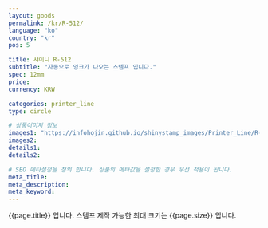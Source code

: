```yaml
---
layout: goods
permalink: /kr/R-512/
language: "ko"
country: "kr"
pos: 5

title: 샤이니 R-512
subtitle: "자동으로 잉크가 나오는 스템프 입니다."
spec: 12mm
price: 
currency: KRW

categories: printer_line
type: circle

# 상품이미지 정보
images1: "https://infohojin.github.io/shinystamp_images/Printer_Line/R-512/R-512_1.jpg"
images2:
details1:
details2:    

# SEO 메타설정을 정의 합니다. 상품의 메타값을 설정한 경우 우선 적용이 됩니다.
meta_title: 
meta_description:
meta_keyword:
---
```


{{page.title}} 입니다. 스템프 제작 가능한 최대 크기는 {{page.size}} 입니다.